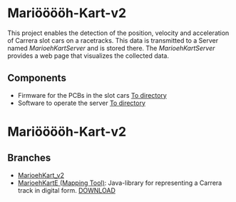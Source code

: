 # Mariööööh-Kart-v2

This project enables the detection of the position, velocity and acceleration of Carrera slot cars on a racetracks. This data is transmitted to a Server named *MarioehKartServer* and is stored there. The *MarioehKartServer* provides a web page that visualizes the collected data.

## Components
- Firmware for the PCBs in the slot cars [To directory](./)
- Software to operate the server [To directory](./MarioehKartServer/)


# Mariööööh-Kart-v2

## Branches
- [MarioehKart_v2](https://github.com/smartbomm/Marioehh-Kart_Interface/tree/Modell_Rubitzko)
- [MarioehKartE (Mapping Tool)](https://github.com/smartbomm/Marioehh-Kart_Interface/tree/MarioehKarte): Java-library for representing a Carrera track in digital form. [DOWNLOAD](https://github.com/smartbomm/Marioehh-Kart_Interface/releases/tag/MarioehKarte_v1.1.1)
